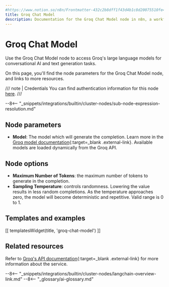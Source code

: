 ```yaml
---
#https://www.notion.so/n8n/Frontmatter-432c2b8dff1f43d4b1c8d20075510fe4
title: Groq Chat Model 
description: Documentation for the Groq Chat Model node in n8n, a workflow automation platform. Includes details of operations and configuration, and links to examples and credentials information.
---
```


# Groq Chat Model

Use the Groq Chat Model node to access Groq's large language models for conversational AI and text generation tasks.

On this page, you'll find the node parameters for the Groq Chat Model node, and links to more resources.

/// note | Credentials 
You can find authentication information for this node [here](/integrations/builtin/credentials/groq/).
///

--8<-- "_snippets/integrations/builtin/cluster-nodes/sub-node-expression-resolution.md"

## Node parameters

* **Model**: The model which will generate the completion. Learn more in the [Groq model documentation](https://console.groq.com/docs/models){:target=_blank .external-link}. Available models are loaded dynamically from the Groq API.

## Node options

* **Maximum Number of Tokens**: the maximum number of tokens to generate in the completion.
* **Sampling Temperature**: controls randomness. Lowering the value results in less random completions. As the temperature approaches zero, the model will become deterministic and repetitive. Valid range is 0 to 1.

## Templates and examples

<!-- see https://www.notion.so/n8n/Pull-in-templates-for-the-integrations-pages-37c716837b804d30a33b47475f6e3780 -->
[[ templatesWidget(title, 'groq-chat-model') ]]

## Related resources

Refer to [Groq's API documentation](https://console.groq.com/docs/quickstart){:target=_blank .external-link} for more information about the service.

--8<-- "_snippets/integrations/builtin/cluster-nodes/langchain-overview-link.md"
--8<-- "_glossary/ai-glossary.md"
